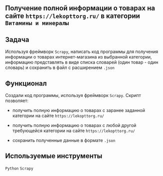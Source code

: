 ## Получение полной информации о товарах на сайте `https://lekopttorg.ru/` в категории `Витамины и минералы`

## Задача
Используя фреймворк `Scrapy`, написать код программы для получения информации о товарах интернет-магазина из выбранной категории, информацию представлять в виде списка словарей (один товар - один словарь) и сохранить в файл с расширением `.json`

## Функционал
Создали код программы, используя фреймворк `Scrapy`. Скрипт позволяет:

- получить полную информацию о товарах с заранее заданной категории на сайте `https://lekopttorg.ru/`

- получить полную информацию о товарах с любой другой требующейся категории на сайте `https://lekopttorg.ru/`

- сохранить полученные данные в формате `.json`

## Используемые инструменты

`Python` `Scrapy`
